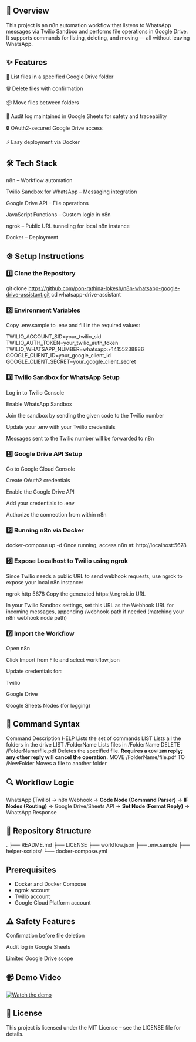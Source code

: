 ## 📌 Overview

This project is an n8n automation workflow that listens to WhatsApp messages via Twilio Sandbox and performs file operations in Google Drive.
It supports commands for listing, deleting, and moving — all without leaving WhatsApp.


## ✨ Features

📂 List files in a specified Google Drive folder

🗑 Delete files with confirmation

📦 Move files between folders

📝 Audit log maintained in Google Sheets for safety and traceability

🔒 OAuth2-secured Google Drive access

⚡ Easy deployment via Docker


## 🛠 Tech Stack

n8n – Workflow automation

Twilio Sandbox for WhatsApp – Messaging integration

Google Drive API – File operations

JavaScript Functions – Custom logic in n8n

ngrok – Public URL tunneling for local n8n instance

Docker – Deployment


## ⚙️ Setup Instructions

### 1️⃣ Clone the Repository

git clone https://github.com/pon-rathina-lokesh/n8n-whatsapp-google-drive-assistant.git
cd whatsapp-drive-assistant

### 2️⃣ Environment Variables

Copy .env.sample to .env and fill in the required values:

TWILIO_ACCOUNT_SID=your_twilio_sid
TWILIO_AUTH_TOKEN=your_twilio_auth_token
TWILIO_WHATSAPP_NUMBER=whatsapp:+14155238886
GOOGLE_CLIENT_ID=your_google_client_id
GOOGLE_CLIENT_SECRET=your_google_client_secret

### 3️⃣ Twilio Sandbox for WhatsApp Setup

Log in to Twilio Console

Enable WhatsApp Sandbox

Join the sandbox by sending the given code to the Twilio number

Update your .env with your Twilio credentials

Messages sent to the Twilio number will be forwarded to n8n

### 4️⃣ Google Drive API Setup

Go to Google Cloud Console

Create OAuth2 credentials

Enable the Google Drive API

Add your credentials to .env

Authorize the connection from within n8n

### 5️⃣ Running n8n via Docker

docker-compose up -d
Once running, access n8n at:
http://localhost:5678

### 6️⃣ Expose Localhost to Twilio using ngrok

Since Twilio needs a public URL to send webhook requests, use ngrok to expose your local n8n instance:

ngrok http 5678
Copy the generated https://<random>.ngrok.io URL

In your Twilio Sandbox settings, set this URL as the Webhook URL for incoming messages, appending /webhook-path if needed (matching your n8n webhook node path)

### 7️⃣ Import the Workflow

Open n8n

Click Import from File and select workflow.json

Update credentials for:

Twilio

Google Drive

Google Sheets Nodes (for logging)


## 📜 Command Syntax

Command	Description
HELP	Lists the set of commands
LIST	Lists all the folders in the drive
LIST /FolderName	Lists files in /FolderName
DELETE /FolderName/file.pdf   Deletes the specified file. **Requires a `CONFIRM` reply; any other reply will cancel the operation.**
MOVE /FolderName/file.pdf TO /NewFolder	Moves a file to another folder


## 🔍 Workflow Logic

WhatsApp (Twilio) → n8n Webhook → **Code Node (Command Parser)** → **IF Nodes (Routing)** → Google Drive/Sheets API → **Set Node (Format Reply)** → WhatsApp Response


## 📂 Repository Structure
.
├── README.md
├── LICENSE
├── workflow.json
├── .env.sample
├── helper-scripts/
└── docker-compose.yml

## Prerequisites

* Docker and Docker Compose
* ngrok account
* Twilio account
* Google Cloud Platform account


## ⚠️ Safety Features

Confirmation before file deletion

Audit log in Google Sheets

Limited Google Drive scope


## 📹 Demo Video
[![Watch the demo](https://img.youtube.com/vi/YGmkCFptRt4/0.jpg)](https://youtu.be/YGmkCFptRt4)


## 📄 License

This project is licensed under the MIT License – see the LICENSE file for details.